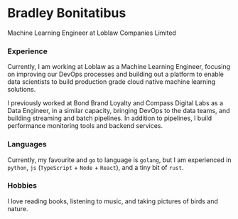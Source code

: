 # Bradley Bonitatibus
Machine Learning Engineer at Loblaw Companies Limited

### Experience
Currently, I am working at Loblaw as a Machine Learning Engineer, focusing on improving our DevOps processes and building out a platform to enable 
data scientists to build production grade cloud native machine learning solutions.

I previously worked at Bond Brand Loyalty and Compass Digital Labs as a Data Engineer, in a similar capacity, bringing
DevOps to the data teams, and building streaming and batch pipelines. In addition to pipelines, I build performance
monitoring tools and backend services.

### Languages
Currently, my favourite and `go` to language is `golang`, but I am experienced in `python`, `js` (`TypeScript` + `Node` + `React`), and a tiny bit of `rust`. 

### Hobbies
I love reading books, listening to music, and taking pictures of birds and nature.
